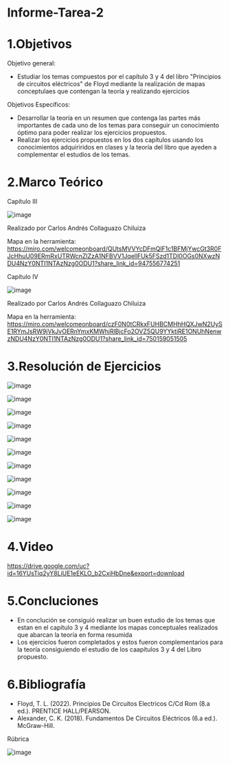 # Informe-Tarea-2

# 1.Objetivos

Objetivo general:

* Estudiar los temas compuestos por el capítulo 3 y 4 del libro "Principios de circuitos eléctricos" de Floyd mediante la realización de mapas conceptulaes que contengan la teoría y realizando ejercicios

Objetivos Específicos: 

* Desarrollar la teoría en un resumen que contenga las partes más importantes de cada uno de los temas para conseguir un conocimiento óptimo para poder realizar los ejercicios propuestos.
* Realizar los ejercicios propuestos en los dos capítulos usando los conocimientos adquiriridos en clases y la teoría del libro que ayeden a complementar el estudios de los temas.

# 2.Marco Teórico

Capítulo III

![image](https://user-images.githubusercontent.com/105675868/170494490-ea0b4c40-7851-4377-a4f4-877c21011cb5.png)

Realizado por Carlos Andrés Collaguazo Chiluiza

Mapa en la herramienta: https://miro.com/welcomeonboard/QUtsMVVYcDFmQlF1c1BFMjYwcGt3R0FJcHhuU09ERmRxUTRWcnZlZzA1NFBVV1JqellFUk5FSzd1TDl0OGs0NXwzNDU4NzY0NTI1NTAzNzg0ODU1?share_link_id=947556774251

Capítulo IV

![image](https://user-images.githubusercontent.com/105675868/170495180-9702f7ea-b9d6-42a0-becc-3760b215bcdc.png)

Realizado por Carlos Andrés Collaguazo Chiluiza

Mapa en la herramienta: https://miro.com/welcomeonboard/czF0N0tCRkxFUHBCMHhHQXJwN2UySE1RYmJsRW9jVkJvOERnYmxKMWhiRlBjcFo2OVZ5QU9YYktiRE1ONUhNenwzNDU4NzY0NTI1NTAzNzg0ODU1?share_link_id=750159051505

# 3.Resolución de Ejercicios 

![image](https://user-images.githubusercontent.com/105675868/170495696-c9c6fab6-1c29-4391-9f2c-1643a822b7a7.png)

![image](https://user-images.githubusercontent.com/105675868/170495833-d96a5fb1-b2ef-4b17-ae33-f22f30c13a4d.png)

![image](https://user-images.githubusercontent.com/105675868/170495993-796be279-f182-4c0d-8d11-8bac8885c607.png)

![image](https://user-images.githubusercontent.com/105675868/170496045-9ae164c3-bdeb-49aa-90db-bac41b536131.png)

![image](https://user-images.githubusercontent.com/105675868/170496134-7e78aff6-f14a-475c-8092-ab7d02c9ce54.png)

![image](https://user-images.githubusercontent.com/105675868/170496179-ff791255-274c-463a-b915-cf95bc9a8b03.png)

![image](https://user-images.githubusercontent.com/105675868/170496276-f70b5b1c-1c4a-4e3a-8100-1921e881001d.png)

![image](https://user-images.githubusercontent.com/105675868/170496325-13d883c0-3318-46f9-acff-2a6fe8c7d644.png)

![image](https://user-images.githubusercontent.com/105675868/170496393-199a093c-a654-4b89-85ed-ad755bf51062.png)

![image](https://user-images.githubusercontent.com/105675868/170496453-8ddfd63b-bcf8-4aa6-9f7a-efb89bdf35e7.png)

![image](https://user-images.githubusercontent.com/105675868/170496488-634f96b0-24ea-4ae1-811a-a20480ba4afd.png)

# 4.Video

https://drive.google.com/uc?id=16YUsTiq2yY8LiUE1eEKLO_b2CxiHbDne&export=download

# 5.Concluciones 

* En conclución se consiguió realizar un buen estudio de los temas que estan en el capítulo 3 y 4 mediante los mapas conceptuales realizados que abarcan la teoría en forma resumida
* Los ejercicios fueron completados y estos fueron complementarios para la teoría consiguiendo el estudio de los caapítulos 3 y 4 del Libro propuesto.

# 6.Bibliografía

* Floyd, T. L. (2022). Principios De Circuitos Electricos C/Cd Rom (8.a ed.). PRENTICE HALL/PEARSON.
* Alexander, C. K. (2018). Fundamentos De Circuitos Eléctricos (6.a ed.). McGraw-Hill.

Rúbrica


![image](https://user-images.githubusercontent.com/105675868/170499914-0edfced0-3959-48dd-bb48-e3b46020b9d6.png)





